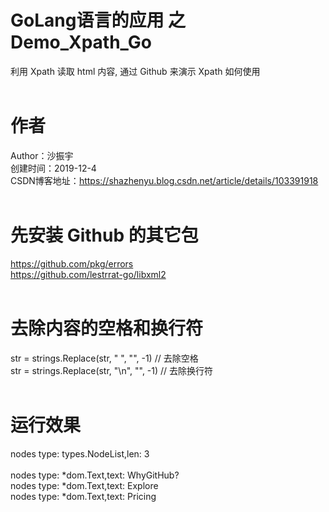 # GoLang语言的应用 之 Demo_Xpath_Go
利用 Xpath 读取 html 内容, 通过 Github 来演示 Xpath 如何使用 <BR/>
<BR/> 
# 作者
Author：沙振宇<BR/>
创建时间：2019-12-4<BR/>
CSDN博客地址：https://shazhenyu.blog.csdn.net/article/details/103391918 <BR/>
<BR/>
# 先安装 Github 的其它包
https://github.com/pkg/errors <BR/>
https://github.com/lestrrat-go/libxml2 <BR/>
<BR/>
# 去除内容的空格和换行符
str = strings.Replace(str, " ", "", -1) // 去除空格 <BR/> 
str = strings.Replace(str, "\n", "", -1) // 去除换行符<BR/> 
<BR/>
# 运行效果
nodes type: types.NodeList,len: 3 <BR/>
<BR/>
nodes type: *dom.Text,text: WhyGitHub? <BR/>
nodes type: *dom.Text,text: Explore <BR/>
nodes type: *dom.Text,text: Pricing <BR/>


